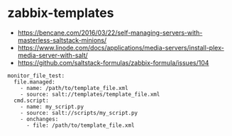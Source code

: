# zabbix-templates

* https://bencane.com/2016/03/22/self-managing-servers-with-masterless-saltstack-minions/
* https://www.linode.com/docs/applications/media-servers/install-plex-media-server-with-salt/
* https://github.com/saltstack-formulas/zabbix-formula/issues/104

```SaltStack
monitor_file_test:
  file.managed:
    - name: /path/to/template_file.xml
    - source: salt://templates/template_file.xml
  cmd.script:
    - name: my_script.py
    - source: salt://scripts/my_script.py
    - onchanges:
      - file: /path/to/template_file.xml
```

